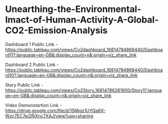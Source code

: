 # Unearthing-the-Environmental-Imact-of-Human-Activity-A-Global-CO2-Emission-Analysis


Dashboard 1 Public Link - https://public.tableau.com/views/Co2dashboard_16814784868440/Dashboard11?:language=en-GB&:display_count=n&:origin=viz_share_link

Dashboard 2 Public Link - https://public.tableau.com/views/Co2dashboard_16814784868440/Dashboard10?:language=en-GB&:display_count=n&:origin=viz_share_link

Story Public Link - https://public.tableau.com/views/Co2Story_16814786261900/Story1?:language=en-GB&:display_count=n&:origin=viz_share_link

Video Demonstartion Link - https://drive.google.com/file/d/15Miqz1UYQa6X-Wzc7EC7ei2RiXnc7XAJ/view?usp=sharing
